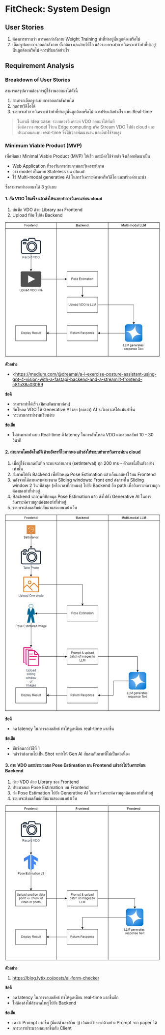 # FitCheck: System Design

## User Stories

1. ต้องการทราบว่า การออกกำลังกาย Weight Training ท่าที่ทำอยู่นั้นถูกต้องหรือไม่
2. เลือกรูปแบบการออกกำลังกาย ตั้งกล้อง และถ่ายวิดีโอ แล้วระบบจะทำการวิเคราะห์ว่าท่าที่ทำอยู่นั้นถูกต้องหรือไม่ ควรปรับแก้อย่างไร

## Requirement Analysis

### Breakdown of User Stories

สามารถสรุปความต้องการผู้ใช้งานออกมาได้ดังนี้

1. สามารถเลือกรูปแบบการออกกำลังกายได้
2. กดถ่ายวิดีโอได้
3. ระบบจะทำการวิเคราะห์ว่าท่าที่ทำอยู่นั้นถูกต้องหรือไม่ ควรปรับแก้อย่างไร แบบ Real-time

> ในกรณี Idea case: ระบบควรวิเคราะห์ VDO ออกมาได้ทันที  
> ซึ่งต้องวาง model ไว้บน Edge computing หรือ Stream VDO ไปยัง cloud และประมวลผลแบบ real-time
> ซึ่งใช้เวลาพัฒนานาน และมีค่าใช้จ่ายสูง

### Minimum Viable Product (MVP)

เพื่อพัฒนา Minimal Viable Product (MVP) ให้เร็ว และมีค่าใช้จ่ายต่ำ จึงเลือกพัฒนาเป็น

- Web Application ที่รองรับการถ่ายภาพและวิเคราะห์ภาพ
- วาง model เป็นแบบ Stateless บน cloud
- ใช้ Multi-modal generative AI ในการวิเคราะห์ภาพหรือวิดีโอ และสร้างคำแนะนำ

ซึ่งสามารถทำออกมาได้ 3 รูปแบบ

#### 1. อัด VDO ให้เสร็จ แล้วส่งให้ระบบทำการวิเคราะห์บน cloud

1. บันทึก VDO ด้วย Library ของ Frontend
2. Upload file ไปยัง Backend

![VDO record](./images/FitCheck-Idea-1.drawio.png)

**ตัวอย่าง**

- <https://medium.com/@dreamai/a-i-exercise-posture-assistant-using-gpt-4-vision-with-a-fastapi-backend-and-a-streamlit-frontend-c81b38a03069

**ข้อดี**

- สามารถทำได้เร็ว (มีคนพัฒนามาก่อน)
- อัพโหลด VDO ให้ Generative AI เลย (คาดว่า) AI จะวิเคราะห์ได้แม่นยำขึ้น
- กระบวนการทำงานเรียบง่าย

**ข้อเสีย**

- ไม่สามารถทำแบบ Real-time มี latency ในการอัพโหลด VDO และรอผลลัพธ์ 10 - 30 วินาที

#### 2. ถ่ายภาพโดยอัตโนมัติ ด้วยอัตราที่ไวมากพอ แล้วส่งให้ระบบทำการวิเคราะห์บน cloud

1. เมื่อผู้ใช้งานกดบันทึก ระบบจะถ่ายภาพ (setInterval) ทุก 200 ms - ตัวเลขนี้เป็นตัวอย่างเท่านั้น
2. ส่งภาพไปยัง Backend เพื่อปักหมุด Pose Estimation แล้วเก็บผลลัพธ์ไว้บน Frontend
3. หลังจากได้ภาพครบตามขนาด Sliding windows: Front end ส่งภาพใน Sliding window 2 วินาทีล่าสุด (หรือเวลาที่กำหนด) ไปยัง Backend อีก path เพื่อวิเคราะห์ความถูกต้องของท่าที่ทำอยู่
4. Backend นำภาพที่ปักหมุด Pose Estimation แล้ว ส่งไปยัง Generative AI ในการวิเคราะห์ความถูกต้องของท่าที่ทำอยู่
5. ระบบจะส่งผลลัพธ์กลับมาแสดงบนหน้าเว็บ

![Batch of Image](./images/FitCheck-Idea-2.drawio.png)

**ข้อดี**

- ลด latency ในการรอผลลัพธ์ ทำให้ดูเหมือน real-time มากขึ้น

**ข้อเสีย**

- ซับซ้อนกว่าวิธีที่ 1
- กลัวว่าส่งภาพไปเป็น Shot จะทำให้ Gen AI สับสนกับภาพที่ไม่เป็นต่อเนื่อง

#### 3. ถ่าย VDO และประมวลผล Pose Estimation บน Frontend แล้วส่งไปวิเคราะห์บน Backend

1. ถ่าย VDO ด้วย Library ของ Frontend
2. ประมวลผล Pose Estimation บน Frontend
3. ส่ง Pose Estimation ไปยัง Generative AI ในการวิเคราะห์ความถูกต้องของท่าที่ทำอยู่
4. ระบบจะส่งผลลัพธ์กลับมาแสดงบนหน้าเว็บ

![Front End](./images/FitCheck-Idea-3.drawio.png)

**ตัวอย่าง**

1. <https://blog.lytix.co/posts/ai-form-checker>

**ข้อดี**

- ลด latency ในการรอผลลัพธ์ ทำให้ดูเหมือน real-time มากขึ้นอีก
- ไม่ต้องส่งไฟล์ขนาดใหญ่ไปยัง Backend

**ข้อเสีย**

- เดาว่า Prompt ยากขึ้น (มีแต่ตัวเลขล้วน ๆ) เว้นแต่ว่าจะหาต้วอย่าง Prompt จาก paper ได้
- ภาระการประมวลผลมากขึ้นกับ Client
